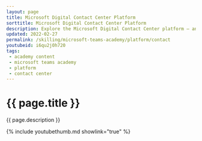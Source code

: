 ```yaml
---
layout: page
title: Microsoft Digital Contact Center Platform
sorttitle: Microsoft Digital Contact Center Platform
description: Explore the Microsoft Digital Contact Center platform — an all-in-one solution for exceptional customer engagement across channels. We will dive into the business problem, market and partner opportunities, benefits, architecture, and licensing.
updated: 2022-02-27
permalink: /skilling/microsoft-teams-academy/platform/contact
youtubeid: i6qu2j0h720
tags: 
 - academy content
 - microsoft teams academy
 - platform
 - contact center
---
```


# {{ page.title }}

{{ page.description }}

{% include youtubethumb.md showlink="true" %}